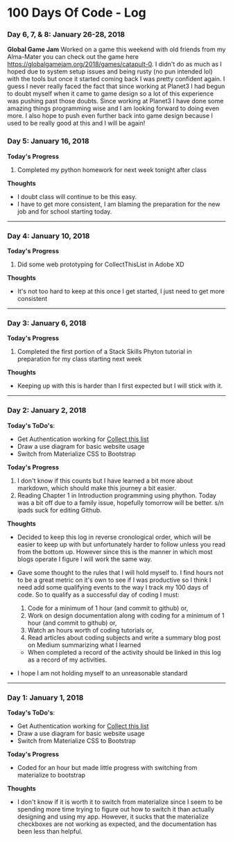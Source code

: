 # 100 Days Of Code - Log
### Day 6, 7, & 8: January 26-28, 2018

**Global Game Jam**
Worked on a game this weekend with old friends from my Alma-Mater you can check out the game here https://globalgamejam.org/2018/games/catapult-0.  I didn't do as much as I hoped due to system setup issues and being rusty (no pun intended lol) with the tools but once it started coming back I was pretty confident again.  I guess I never really faced the fact that since working at Planet3 I had begun to doubt myself when it came to game design so a lot of this experience was pushing past those doubts.  Since working at Planet3 I have done some amazing things programming wise and I am looking forward to doing even more.  I also hope to push even further back into game design because I used to be really good at this and I will be again!

### Day 5: January 16, 2018

**Today's Progress**
1. Completed my python homework for next week tonight after class

**Thoughts**
+ I doubt class will continue to be this easy.
+ I have to get more consistent, I am blaming the preparation for the new job and for school starting today.

---

### Day 4: January 10, 2018

**Today's Progress**
1. Did some web prototyping for CollectThisList in Adobe XD

**Thoughts**
+ It's not too hard to keep at this once I get started, I just need to get more consistent

---

### Day 3: January 6, 2018

**Today's Progress**
1. Completed the first portion of a Stack Skills Phyton tutorial in preparation for my class starting next week

**Thoughts**
+ Keeping up with this is harder than I first expected but I will stick with it. 

---


### Day 2: January 2, 2018
**Today's ToDo's**:

+ Get Authentication working for [Collect this list](https://github.com/SGTMcClain/collectThisList)
+ Draw a use diagram for basic website usage
+ Switch from Materialize CSS to Bootstrap

**Today's Progress**
1. I don't know if this counts but I have learned a bit more about markdown, which should make this journey a bit easier.
2. Reading Chapter 1 in Introduction programming using phython. Today was a bit off due to a family issue, hopefully tomorrow will be better. s/n ipads suck for editing Github.

**Thoughts**
+ Decided to keep this log in reverse cronological order, which will be easier to keep up with but unfortunately harder to follow unless you read from the bottom up.  However since this is the manner in which most blogs operate I figure I will work the same way.

+ Gave some thought to the rules that I will hold myself to.  I find hours not to be a great metric on it's own to see if I was productive so I think I need add some qualifying events to the way I track my 100 days of code. So to qualify as a successful day of coding I must:

  1. Code for a minimum of 1 hour (and commit to github) or,
  2. Work on design documentation along with coding for a minimum of 1 hour (and commit to github) or,
  3. Watch an hours worth of coding tutorials or,
  4. Read articles about coding subjects and write a summary blog post on Medium summarizing what I learned

  + When completed a record of the activity should be linked in this log as a record of my activities.
+ I hope I am not holding myself to an unreasonable standard

---
### Day 1: January 1, 2018
**Today's ToDo's**:
+ Get Authentication working for [Collect this list](https://github.com/SGTMcClain/collectThisList)
+ Draw a use diagram for basic website usage
+ Switch from Materialize CSS to Bootstrap

**Today's Progress**

+ Coded for an hour but made little progress with switching from materialize to bootstrap

**Thoughts**

+ I don't know if it is worth it to switch from materialize since I seem to be spending more time trying to figure out how to switch it than actually designing and using my app.  However, it sucks that the materialize checkboxes are not working as expected, and the documentation has been less than helpful.

<!--  Cheat Sheet!
### Day 0: February 30, 2016 (Example 1)
##### (delete me or comment me out)
-
**Today's Progress**: Fixed CSS, worked on canvas functionality for the app.
-
**Thoughts:** I really struggled with CSS, but, overall, I feel like I am slowly getting better at it. Canvas is still new for me, but I managed to figure out some basic functionality.
-
**Link to work:** [Calculator App](http://www.example.com)
-
### Day 0: February 30, 2016 (Example 2)
##### (delete me or comment me out)
-
**Today's Progress**: Fixed CSS, worked on canvas functionality for the app.
-
**Thoughts**: I really struggled with CSS, but, overall, I feel like I am slowly getting better at it. Canvas is still new for me, but I managed to figure out some basic functionality.
-
**Link(s) to work**: [Calculator App](http://www.example.com)
-
### Day 1: June 27, Monday
-
**Today's Progress**: I've gone through many exercises on FreeCodeCamp.
-
**Thoughts** I've recently started coding, and it's a great feeling when I finally solve an algorithm challenge after a lot of attempts and hours spent.
-
**Link(s) to work**
1. [Find the Longest Word in a String](https://www.freecodecamp.com/challenges/find-the-longest-word-in-a-string)
2. [Title Case a Sentence](https://www.freecodecamp.com/challenges/title-case-a-sentence)
-->
